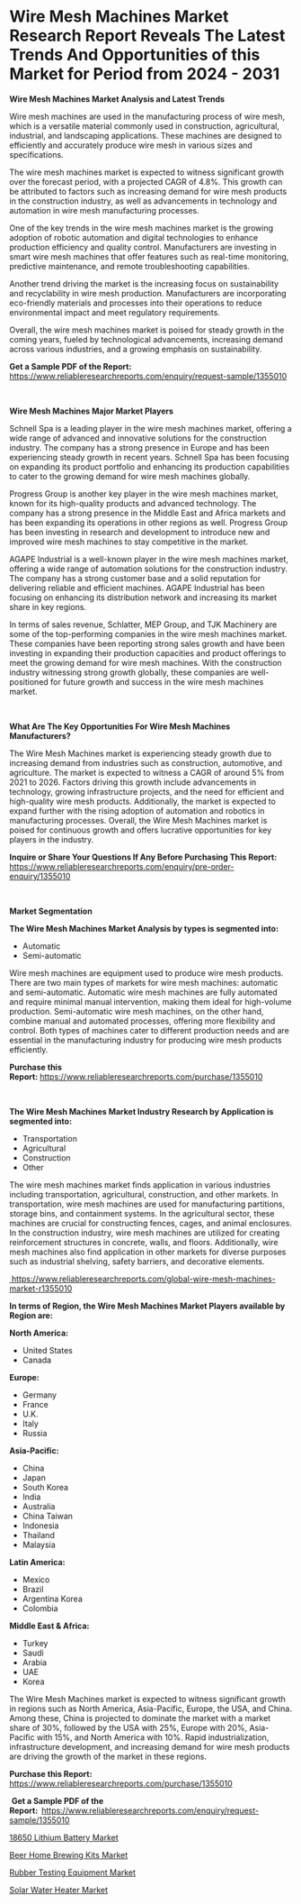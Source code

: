 <p><h1>Wire Mesh Machines Market Research Report Reveals The Latest Trends And Opportunities of this Market for Period from 2024 - 2031</h1></p><p><strong>Wire Mesh Machines Market Analysis and Latest Trends</strong></p>
<p><p>Wire mesh machines are used in the manufacturing process of wire mesh, which is a versatile material commonly used in construction, agricultural, industrial, and landscaping applications. These machines are designed to efficiently and accurately produce wire mesh in various sizes and specifications.</p><p>The wire mesh machines market is expected to witness significant growth over the forecast period, with a projected CAGR of 4.8%. This growth can be attributed to factors such as increasing demand for wire mesh products in the construction industry, as well as advancements in technology and automation in wire mesh manufacturing processes.</p><p>One of the key trends in the wire mesh machines market is the growing adoption of robotic automation and digital technologies to enhance production efficiency and quality control. Manufacturers are investing in smart wire mesh machines that offer features such as real-time monitoring, predictive maintenance, and remote troubleshooting capabilities.</p><p>Another trend driving the market is the increasing focus on sustainability and recyclability in wire mesh production. Manufacturers are incorporating eco-friendly materials and processes into their operations to reduce environmental impact and meet regulatory requirements.</p><p>Overall, the wire mesh machines market is poised for steady growth in the coming years, fueled by technological advancements, increasing demand across various industries, and a growing emphasis on sustainability.</p></p>
<p><strong>Get a Sample PDF of the Report:&nbsp;</strong> <a href="https://www.reliableresearchreports.com/enquiry/request-sample/1355010">https://www.reliableresearchreports.com/enquiry/request-sample/1355010</a></p>
<p>&nbsp;</p>
<p><strong>Wire Mesh Machines Major Market Players</strong></p>
<p><p>Schnell Spa is a leading player in the wire mesh machines market, offering a wide range of advanced and innovative solutions for the construction industry. The company has a strong presence in Europe and has been experiencing steady growth in recent years. Schnell Spa has been focusing on expanding its product portfolio and enhancing its production capabilities to cater to the growing demand for wire mesh machines globally.</p><p>Progress Group is another key player in the wire mesh machines market, known for its high-quality products and advanced technology. The company has a strong presence in the Middle East and Africa markets and has been expanding its operations in other regions as well. Progress Group has been investing in research and development to introduce new and improved wire mesh machines to stay competitive in the market.</p><p>AGAPE Industrial is a well-known player in the wire mesh machines market, offering a wide range of automation solutions for the construction industry. The company has a strong customer base and a solid reputation for delivering reliable and efficient machines. AGAPE Industrial has been focusing on enhancing its distribution network and increasing its market share in key regions.</p><p>In terms of sales revenue, Schlatter, MEP Group, and TJK Machinery are some of the top-performing companies in the wire mesh machines market. These companies have been reporting strong sales growth and have been investing in expanding their production capacities and product offerings to meet the growing demand for wire mesh machines. With the construction industry witnessing strong growth globally, these companies are well-positioned for future growth and success in the wire mesh machines market.</p></p>
<p>&nbsp;</p>
<p><strong>What Are The Key Opportunities For Wire Mesh Machines Manufacturers?</strong></p>
<p><p>The Wire Mesh Machines market is experiencing steady growth due to increasing demand from industries such as construction, automotive, and agriculture. The market is expected to witness a CAGR of around 5% from 2021 to 2026. Factors driving this growth include advancements in technology, growing infrastructure projects, and the need for efficient and high-quality wire mesh products. Additionally, the market is expected to expand further with the rising adoption of automation and robotics in manufacturing processes. Overall, the Wire Mesh Machines market is poised for continuous growth and offers lucrative opportunities for key players in the industry.</p></p>
<p><strong>Inquire or Share Your Questions If Any Before Purchasing This Report:</strong> <a href="https://www.reliableresearchreports.com/enquiry/pre-order-enquiry/1355010">https://www.reliableresearchreports.com/enquiry/pre-order-enquiry/1355010</a></p>
<p>&nbsp;</p>
<p><strong>Market Segmentation</strong></p>
<p><strong>The Wire Mesh Machines Market Analysis by types is segmented into:</strong></p>
<p><ul><li>Automatic</li><li>Semi-automatic</li></ul></p>
<p><p>Wire mesh machines are equipment used to produce wire mesh products. There are two main types of markets for wire mesh machines: automatic and semi-automatic. Automatic wire mesh machines are fully automated and require minimal manual intervention, making them ideal for high-volume production. Semi-automatic wire mesh machines, on the other hand, combine manual and automated processes, offering more flexibility and control. Both types of machines cater to different production needs and are essential in the manufacturing industry for producing wire mesh products efficiently.</p></p>
<p><strong>Purchase this Report:&nbsp;</strong><a href="https://www.reliableresearchreports.com/purchase/1355010">https://www.reliableresearchreports.com/purchase/1355010</a></p>
<p>&nbsp;</p>
<p><strong>The Wire Mesh Machines Market Industry Research by Application is segmented into:</strong></p>
<p><ul><li>Transportation</li><li>Agricultural</li><li>Construction</li><li>Other</li></ul></p>
<p><p>The wire mesh machines market finds application in various industries including transportation, agricultural, construction, and other markets. In transportation, wire mesh machines are used for manufacturing partitions, storage bins, and containment systems. In the agricultural sector, these machines are crucial for constructing fences, cages, and animal enclosures. In the construction industry, wire mesh machines are utilized for creating reinforcement structures in concrete, walls, and floors. Additionally, wire mesh machines also find application in other markets for diverse purposes such as industrial shelving, safety barriers, and decorative elements.</p></p>
<p><a href="https://www.reliableresearchreports.com/global-wire-mesh-machines-market-r1355010">&nbsp;https://www.reliableresearchreports.com/global-wire-mesh-machines-market-r1355010</a></p>
<p><strong>In terms of Region, the Wire Mesh Machines Market Players available by Region are:</strong></p>
<p>
    <p> <strong> North America: </strong>
        <ul>
            <li>United States</li>
            <li>Canada</li>
        </ul>
        </p> 
    <p> <strong> Europe: </strong>
        <ul>
            <li>Germany</li>
            <li>France</li>
            <li>U.K.</li>
            <li>Italy</li>
            <li>Russia</li>
        </ul>
        </p> 
    <p> <strong> Asia-Pacific: </strong>
        <ul>
            <li>China</li>
            <li>Japan</li>
            <li>South Korea</li>
            <li>India</li>
            <li>Australia</li>
            <li>China Taiwan</li>
            <li>Indonesia</li>
            <li>Thailand</li>
            <li>Malaysia</li>
        </ul>
        </p> 
    <p> <strong> Latin America: </strong>
        <ul>
            <li>Mexico</li>
            <li>Brazil</li>
            <li>Argentina Korea</li>
            <li>Colombia</li>
        </ul>
        </p> 
    <p> <strong> Middle East & Africa: </strong>
        <ul>
            <li>Turkey</li>
            <li>Saudi</li>
            <li>Arabia</li>
            <li>UAE</li>
            <li>Korea</li>
        </ul>
    </p>
    </p>
<p><p>The Wire Mesh Machines market is expected to witness significant growth in regions such as North America, Asia-Pacific, Europe, the USA, and China. Among these, China is projected to dominate the market with a market share of 30%, followed by the USA with 25%, Europe with 20%, Asia-Pacific with 15%, and North America with 10%. Rapid industrialization, infrastructure development, and increasing demand for wire mesh products are driving the growth of the market in these regions.</p></p>
<p><strong>Purchase this Report: </strong><a href="https://www.reliableresearchreports.com/purchase/1355010">https://www.reliableresearchreports.com/purchase/1355010</a></p>
<p>&nbsp;<strong>Get a Sample PDF of the Report:&nbsp;&nbsp;</strong><a href="https://www.reliableresearchreports.com/enquiry/request-sample/1355010">https://www.reliableresearchreports.com/enquiry/request-sample/1355010</a></p>
<p><strong></strong></p>
<p><p><a href="https://www.linkedin.com/pulse/18650-lithium-battery-market-size-outlook-forecast-2024-2031-yxihf?trackingId=7F05JXcOYBnrHaSbCf1evQ%3D%3D">18650 Lithium Battery Market</a></p><p><a href="https://www.linkedin.com/pulse/beer-home-brewing-kits-market-size-outlook-forecast-2024-2031-f7fwe?trackingId=dOMK3x%2Bu2iNTUrO860iAiQ%3D%3D">Beer Home Brewing Kits Market</a></p><p><a href="https://www.linkedin.com/pulse/rubber-testing-equipment-market-outlook-industry-overview-forecast-uuohe?trackingId=%2BemkRbqPDzx9u4F%2FEL15Sg%3D%3D">Rubber Testing Equipment Market</a></p><p><a href="https://www.linkedin.com/pulse/solar-water-heater-market-outlook-industry-overview-forecast-pmhqe?trackingId=tTn60hdxTMSv6vCNoTFXoQ%3D%3D">Solar Water Heater Market</a></p></p>